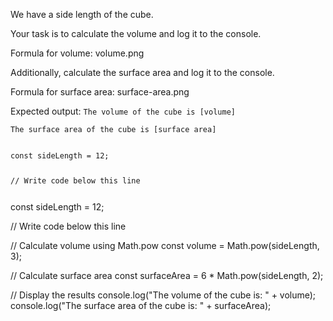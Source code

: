 We have a side length of the cube.

Your task is to calculate the
volume and log it to the console.

Formula for volume:
<image>volume.png</image>

Additionally, calculate the
surface area
and log it to the console.

Formula for surface area:
<image>surface-area.png</image>

Expected output:
`The volume of the cube is [volume]`

`The surface area of the cube is [surface area]`

<codeblock language="javascript" type="exercise" testMode="fixedInput">
<code>
const sideLength = 12;

// Write code below this line

</code>

<solution>
const sideLength = 12;

// Write code below this line

// Calculate volume using Math.pow
const volume = Math.pow(sideLength, 3);

// Calculate surface area
const surfaceArea = 6 * Math.pow(sideLength, 2);

// Display the results
console.log("The volume of the cube is: " + volume);
console.log("The surface area of the cube is: " + surfaceArea);
</solution>
</codeblock>
